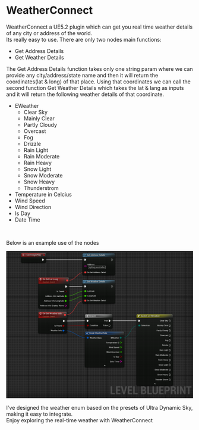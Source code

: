 <h1>WeatherConnect</h1>
<p>WeatherConnect a UE5.2 plugin which can get you real time weather details of any city or address of the world. <br> Its really easy to use. There are only two nodes main functions: </p>
<ul>
  <li>Get Address Details</li>
    <li>Get Weather Details</li>
</ul>
<p> The Get Address Details function takes only one string param where we can provide any city/address/state name and then it will return the coordinates(lat & long) of that place. Using that coordinates we can call the second function Get Weather Details which takes the lat & lang as inputs and it will return the following weather details of that coordinate.</p>

<ul>
  <li>EWeather
    <ul>
      <li>Clear Sky</li>
      <li>Mainly Clear</li>
      <li>Partly Cloudy</li>
      <li>Overcast</li>
      <li>Fog</li>
      <li>Drizzle</li>
      <li>Rain Light</li>
      <li>Rain Moderate</li>
      <li>Rain Heavy</li>
      <li>Snow Light</li>
      <li>Snow Moderate</li>
      <li>Snow Heavy</li>   
      <li>Thunderstrom</li>
    </ul>
  </li>
  <li>Temperature in Celcius</li>
  <li>Wind Speed</li>
  <li>Wind Direction</li>
  <li>Is Day</li>
  <li>Date Time</li>
 
</ul>
<br>
<p>Below is an example use of the nodes</p>

![alt text](https://github.com/unrealsumon/WeatherConnect/blob/master/Example.png?raw=true)


<p>I've designed the weather enum based on the presets of Ultra Dynamic Sky, making it easy to integrate. <br>
Enjoy exploring the real-time weather with WeatherConnect</p>
